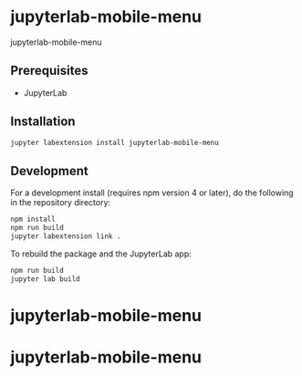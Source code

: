 # jupyterlab-mobile-menu

jupyterlab-mobile-menu


## Prerequisites

* JupyterLab

## Installation

```bash
jupyter labextension install jupyterlab-mobile-menu
```

## Development

For a development install (requires npm version 4 or later), do the following in the repository directory:

```bash
npm install
npm run build
jupyter labextension link .
```

To rebuild the package and the JupyterLab app:

```bash
npm run build
jupyter lab build
```

# jupyterlab-mobile-menu
# jupyterlab-mobile-menu
